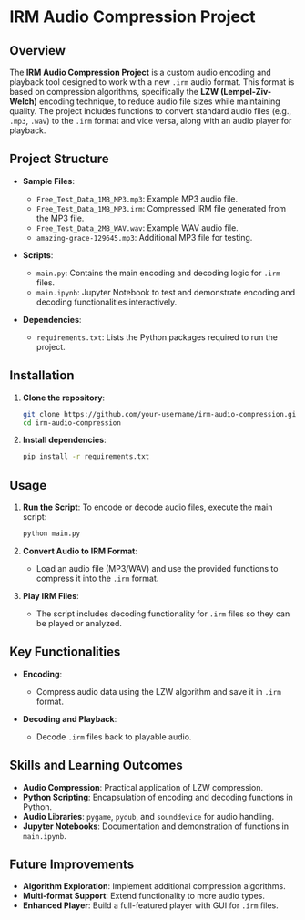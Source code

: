 # IRM Audio Compression Project

## Overview

The **IRM Audio Compression Project** is a custom audio encoding and playback tool designed to work with a new `.irm` audio format. This format is based on compression algorithms, specifically the **LZW (Lempel-Ziv-Welch)** encoding technique, to reduce audio file sizes while maintaining quality. The project includes functions to convert standard audio files (e.g., `.mp3`, `.wav`) to the `.irm` format and vice versa, along with an audio player for playback.

## Project Structure

- **Sample Files**:
  - `Free_Test_Data_1MB_MP3.mp3`: Example MP3 audio file.
  - `Free_Test_Data_1MB_MP3.irm`: Compressed IRM file generated from the MP3 file.
  - `Free_Test_Data_2MB_WAV.wav`: Example WAV audio file.
  - `amazing-grace-129645.mp3`: Additional MP3 file for testing.

- **Scripts**:
  - `main.py`: Contains the main encoding and decoding logic for `.irm` files.
  - `main.ipynb`: Jupyter Notebook to test and demonstrate encoding and decoding functionalities interactively.

- **Dependencies**:
  - `requirements.txt`: Lists the Python packages required to run the project.

## Installation

1. **Clone the repository**:
   ```bash
   git clone https://github.com/your-username/irm-audio-compression.git
   cd irm-audio-compression
   ```

2. **Install dependencies**:
   ```bash
   pip install -r requirements.txt
   ```

## Usage

1. **Run the Script**:
   To encode or decode audio files, execute the main script:
   ```bash
   python main.py
   ```

2. **Convert Audio to IRM Format**:
   - Load an audio file (MP3/WAV) and use the provided functions to compress it into the `.irm` format.
   
3. **Play IRM Files**:
   - The script includes decoding functionality for `.irm` files so they can be played or analyzed.

## Key Functionalities

- **Encoding**:
  - Compress audio data using the LZW algorithm and save it in `.irm` format.
  
- **Decoding and Playback**:
  - Decode `.irm` files back to playable audio.

## Skills and Learning Outcomes

- **Audio Compression**: Practical application of LZW compression.
- **Python Scripting**: Encapsulation of encoding and decoding functions in Python.
- **Audio Libraries**: `pygame`, `pydub`, and `sounddevice` for audio handling.
- **Jupyter Notebooks**: Documentation and demonstration of functions in `main.ipynb`.

## Future Improvements

- **Algorithm Exploration**: Implement additional compression algorithms.
- **Multi-format Support**: Extend functionality to more audio types.
- **Enhanced Player**: Build a full-featured player with GUI for `.irm` files.
